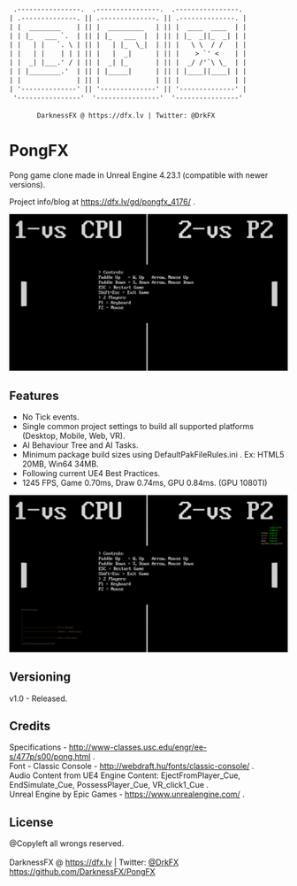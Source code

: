      .----------------.  .----------------.  .----------------. 
    | .--------------. || .--------------. || .--------------. |
    | |  ________    | || |  _________   | || |  ____  ____  | |
    | | |_   ___ `.  | || | |_   ___  |  | || | |_  _||_  _| | |
    | |   | |   `. \ | || |   | |_  \_|  | || |   \ \  / /   | |
    | |   | |    | | | || |   |  _|      | || |    > `' <    | |
    | |  _| |___.' / | || |  _| |_       | || |  _/ /'`\ \_  | |
    | | |________.'  | || | |_____|      | || | |____||____| | |
    | |              | || |              | || |              | |
    | '--------------' || '--------------' || '--------------' |
     '----------------'  '----------------'  '----------------' 

           DarknessFX @ https://dfx.lv | Twitter: @DrkFX

# PongFX

Pong game clone made in Unreal Engine 4.23.1 (compatible with newer versions). 

Project info/blog at https://dfx.lv/gd/pongfx_4176/ .

<img src="https://github.com/DarknessFX/PongFX/blob/main/ContentRaw/PongFX_screenshot.png" width="640px" />

## Features

- No Tick events.
- Single common project settings to build all supported platforms (Desktop, Mobile, Web, VR).
- AI Behaviour Tree and AI Tasks.
- Minimum package build sizes using DefaultPakFileRules.ini . Ex: HTML5 20MB, Win64 34MB.
- Following current UE4 Best Practices.
- 1245 FPS, Game 0.70ms, Draw 0.74ms, GPU 0.84ms. (GPU 1080TI)
<img src="https://github.com/DarknessFX/PongFX/blob/main/ContentRaw/PongFX_stats_1440p.png" width="640px" />

## Versioning

v1.0 - Released.

## Credits

Specifications - http://www-classes.usc.edu/engr/ee-s/477p/s00/pong.html .<br/>
Font - Classic Console - http://webdraft.hu/fonts/classic-console/ .<br/>
Audio Content from UE4 Engine Content: EjectFromPlayer_Cue, EndSimulate_Cue, PossessPlayer_Cue, VR_click1_Cue .<br/>
Unreal Engine by Epic Games - https://www.unrealengine.com/ .<br/>

## License

@Copyleft all wrongs reserved. <br/><br/>
DarknessFX @ <a href="https://dfx.lv" target="_blank">https://dfx.lv</a> | Twitter: <a href="https://twitter.com/DrkFX" target="_blank">@DrkFX</a> <br/>https://github.com/DarknessFX/PongFX
